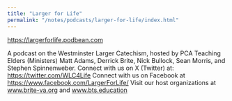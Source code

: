```yaml
---
title: "Larger for Life"
permalink: "/notes/podcasts/larger-for-life/index.html"
---
```


https://largerforlife.podbean.com

A podcast on the Westminster Larger Catechism, hosted by PCA Teaching Elders (Ministers) Matt Adams, Derrick Brite, Nick Bullock, Sean Morris, and Stephen Spinnenweber. Connect with us on X (Twitter) at: https://twitter.com/WLC4Life Connect with us on Facebook at https://www.facebook.com/LargerForLife/ Visit our host organizations at www.brite-va.org and www.bts.education

